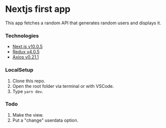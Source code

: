 # Nextjs first app

This app fetches a random API that generates random users and displays it.

### Technologies
- [Next.js v10.0.5](https://github.com/vercel/next.js)
- [Redux v4.0.5](https://github.com/reduxjs/redux)
- [Axios v0.21.1](https://github.com/axios/axios)

### LocalSetup
1. Clone this repo.
2. Open the root folder via terminal or with VSCode.
3. Type ```yarn dev```.

### Todo
1. Make the view.
2. Put a "change" userdata option.


